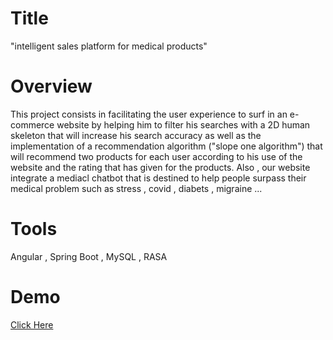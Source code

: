 # Title
"intelligent sales platform for medical products"

# Overview

This project consists in facilitating the user experience to surf in an e-commerce website by helping him to filter his searches with a 2D human skeleton that will increase his search accuracy as well as the implementation of a recommendation algorithm ("slope one algorithm") that will recommend two products for each user according to his use of the website and the rating that has given for the products.
Also , our website integrate a mediacl chatbot that is destined to help people surpass their medical problem such as stress , covid , diabets , migraine ...

# Tools 

Angular , Spring Boot , MySQL , RASA

# Demo

[Click Here](https://shorturl.at/kIT27)
